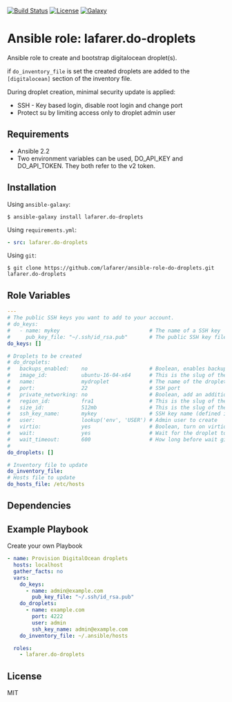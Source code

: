 [![Build
Status](https://img.shields.io/travis/lafarer/ansible-role-do-droplets.svg)](https://travis-ci.org/lafarer/ansible-role-do-droplets)
[![License](https://img.shields.io/github/license/lafarer/ansible-role-do-droplets.svg)](https://github.com/lafarer/ansible-role-do-droplets/blob/master/LICENSE)
[![Galaxy](http://img.shields.io/badge/galaxy-lafarer.digitalocean--droplet-blue.svg)](https://galaxy.ansible.com/lafarer/do-droplets/)

# Ansible role: lafarer.do-droplets

Ansible role to create and bootstrap digitalocean droplet(s).

if `do_inventory_file` is set the created droplets are added to the `[digitalocean]` section of the inventory file.

During droplet creation, minimal security update is applied:
* SSH - Key based login, disable root login and change port
* Protect su by limiting access only to droplet admin user

## Requirements

* Ansible 2.2
* Two environment variables can be used, DO_API_KEY and DO_API_TOKEN. They both refer to the v2 token.

## Installation


Using `ansible-galaxy`:

```shell
$ ansible-galaxy install lafarer.do-droplets
```

Using `requirements.yml`:

```yaml
- src: lafarer.do-droplets
```

Using `git`:

```shell
$ git clone https://github.com/lafarer/ansible-role-do-droplets.git lafarer.do-droplets
```
## Role Variables

```yaml
---
# The public SSH keys you want to add to your account.
# do_keys:
#   - name: mykey                             # The name of a SSH key
#     pub_key_file: "~/.ssh/id_rsa.pub"       # The public SSH key file
do_keys: []

# Droplets to be created
# do_droplets:
#   backups_enabled:    no                    # Boolean, enables backups for your droplet.
#   image_id:           ubuntu-16-04-x64      # This is the slug of the image you would like the droplet created with.
#   name:               mydroplet             # The name of the droplet. Must be unique.
#   port:               22                    # SSH port
#   private_networking: no                    # Boolean, add an additional, private network interface to droplet for inter-droplet communication.
#   region_id:          fra1                  # This is the slug of the region you would like your server to be created in.
#   size_id:            512mb                 # This is the slug of the size you would like the droplet created with.
#   ssh_key_name:       mykey                 # SSH key name (defined in do_keys)
#   user:               lookup('env', 'USER') # Admin user to create
#   virtio:             yes                   # Boolean, turn on virtio driver in droplet for improved network and storage I/O.
#   wait:               yes                   # Wait for the droplet to be in state 'running' before returning.
#   wait_timeout:       600                   # How long before wait gives up, in seconds.
#
do_droplets: []

# Inventory file to update
do_inventory_file:
# Hosts file to update
do_hosts_file: /etc/hosts
```

## Dependencies

## Example Playbook

Create your own Playbook

```yaml
- name: Provision DigitalOcean droplets
  hosts: localhost
  gather_facts: no
  vars:
    do_keys:
      - name: admin@example.com
        pub_key_file: "~/.ssh/id_rsa.pub"
    do_droplets:
      - name: example.com
        port: 4222
        user: admin
        ssh_key_name: admin@example.com
    do_inventory_file: ~/.ansible/hosts

  roles:
    - lafarer.do-droplets
```

## License

MIT
